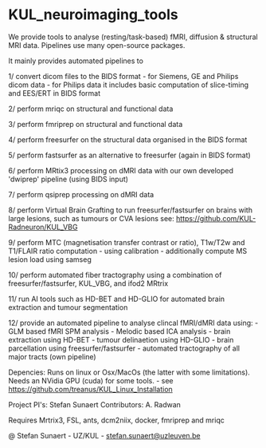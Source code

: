 # KUL_neuroimaging_tools
We provide tools to analyse (resting/task-based) fMRI, diffusion & structural MRI data.
Pipelines use many open-source packages.

It mainly provides automated pipelines to

1/ convert dicom files to the BIDS format
        - for Siemens, GE and Philips dicom data
        - for Philips data it includes basic computation of slice-timing and EES/ERT in BIDS format

2/ perform mriqc on structural and functional data

3/ perform fmriprep on structural and functional data

4/ perform freesurfer on the structural data organised in the BIDS format

5/ perform fastsurfer as an alternative to freesurfer (again in BIDS format)

6/ perform MRtix3 processing on dMRI data with our own developed 'dwiprep' pipeline (using BIDS input)

7/ perform qsiprep processing on dMRI data

8/ perform Virtual Brain Grafting to run freesurfer/fastsurfer on brains with large lesions, such as tumours or CVA lesions
        see: https://github.com/KUL-Radneuron/KUL_VBG

9/ perform MTC (magnetisation transfer contrast or ratio), T1w/T2w and T1/FLAIR ratio computation
        - using calibration
        - additionally compute MS lesion load using samseg

10/ perform automated fiber tractography using a combination of freesurfer/fastsurfer, KUL_VBG, and ifod2 MRtrix

11/ run AI tools such as HD-BET and HD-GLIO for automated brain extraction and tumour segmentation

12/ provide an automated pipeline to analyse clincal fMRI/dMRI data using:
        - GLM based fMRI SPM analysis
        - Melodic based ICA analysis
        - brain extraction using HD-BET
        - tumour delinaetion using HD-GLIO
        - brain parcellation using freesurfer/fastsurfer
        - automated tractography of all major tracts (own pipeline)



Depencies:
        Runs on linux or Osx/MacOs (the latter with some limitations).
        Needs an NVidia GPU (cuda) for some tools.
                - see https://github.com/treanus/KUL_Linux_Installation



Project PI's: Stefan Sunaert
Contributors: A. Radwan

Requires Mrtrix3, FSL, ants, dcm2niix, docker, fmriprep and mriqc

@ Stefan Sunaert - UZ/KUL - stefan.sunaert@uzleuven.be
